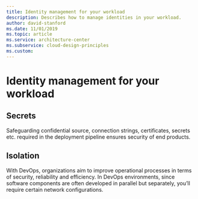 ```yaml
---
title: Identity management for your workload
description: Describes how to manage identities in your workload.
author: david-stanford
ms.date: 11/01/2019
ms.topic: article
ms.service: architecture-center
ms.subservice: cloud-design-principles
ms.custom: 
---
```


# Identity management for your workload

## Secrets
Safeguarding confidential source, connection strings, certificates, secrets etc. required in the deployment pipeline ensures security of end products.

## Isolation
With DevOps, organizations aim to improve operational processes in terms of security, reliability and efficiency. In DevOps environments, since software components are often developed in parallel but separately, you’ll require certain network configurations.